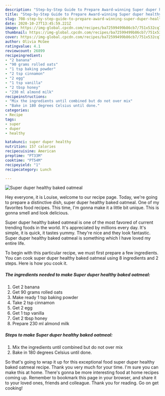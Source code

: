 ```yaml
---
description: "Step-by-Step Guide to Prepare Award-winning Super duper healthy baked oatmeal"
title: "Step-by-Step Guide to Prepare Award-winning Super duper healthy baked oatmeal"
slug: 708-step-by-step-guide-to-prepare-award-winning-super-duper-healthy-baked-oatmeal
date: 2020-10-27T13:45:59.221Z
image: https://img-global.cpcdn.com/recipes/ba72599499b86cb7/751x532cq70/super-duper-healthy-baked-oatmeal-recipe-main-photo.jpg
thumbnail: https://img-global.cpcdn.com/recipes/ba72599499b86cb7/751x532cq70/super-duper-healthy-baked-oatmeal-recipe-main-photo.jpg
cover: https://img-global.cpcdn.com/recipes/ba72599499b86cb7/751x532cq70/super-duper-healthy-baked-oatmeal-recipe-main-photo.jpg
author: Olivia McGee
ratingvalue: 4.1
reviewcount: 26899
recipeingredient:
- "2 banana"
- "90 grams rolled oats"
- "1 tsp baking powder"
- "2 tsp cinnamon"
- "2 egg"
- "1 tsp vanilla"
- "2 tbsp honey"
- "230 ml almond milk"
recipeinstructions:
- "Mix the ingredients until combined but do not over mix"
- "Bake in 180 degrees Celsius until done."
categories:
- Recipe
tags:
- super
- duper
- healthy

katakunci: super duper healthy 
nutrition: 157 calories
recipecuisine: American
preptime: "PT33M"
cooktime: "PT54M"
recipeyield: "1"
recipecategory: Lunch

---
```



![Super duper healthy baked oatmeal](https://img-global.cpcdn.com/recipes/ba72599499b86cb7/751x532cq70/super-duper-healthy-baked-oatmeal-recipe-main-photo.jpg)

Hey everyone, it is Louise, welcome to our recipe page. Today, we're going to prepare a distinctive dish, super duper healthy baked oatmeal. One of my favorites food recipes. This time, I'm gonna make it a little bit unique. This is gonna smell and look delicious.

Super duper healthy baked oatmeal is one of the most favored of current trending foods in the world. It's appreciated by millions every day. It's simple, it is quick, it tastes yummy. They're nice and they look fantastic. Super duper healthy baked oatmeal is something which I have loved my entire life.




To begin with this particular recipe, we must first prepare a few ingredients. You can cook super duper healthy baked oatmeal using 8 ingredients and 2 steps. Here is how you cook it.

<!--inarticleads1-->

##### The ingredients needed to make Super duper healthy baked oatmeal:

1. Get 2 banana
1. Get 90 grams rolled oats
1. Make ready 1 tsp baking powder
1. Take 2 tsp cinnamon
1. Get 2 egg
1. Get 1 tsp vanilla
1. Get 2 tbsp honey
1. Prepare 230 ml almond milk




<!--inarticleads2-->

##### Steps to make Super duper healthy baked oatmeal:

1. Mix the ingredients until combined but do not over mix
1. Bake in 180 degrees Celsius until done.




So that's going to wrap it up for this exceptional food super duper healthy baked oatmeal recipe. Thank you very much for your time. I'm sure you can make this at home. There's gonna be more interesting food at home recipes coming up. Remember to bookmark this page in your browser, and share it to your loved ones, friends and colleague. Thank you for reading. Go on get cooking!
